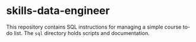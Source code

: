 # skills-data-engineer

This repository contains SQL instructions for managing a simple course to-do list. The `sql` directory holds scripts and documentation.
